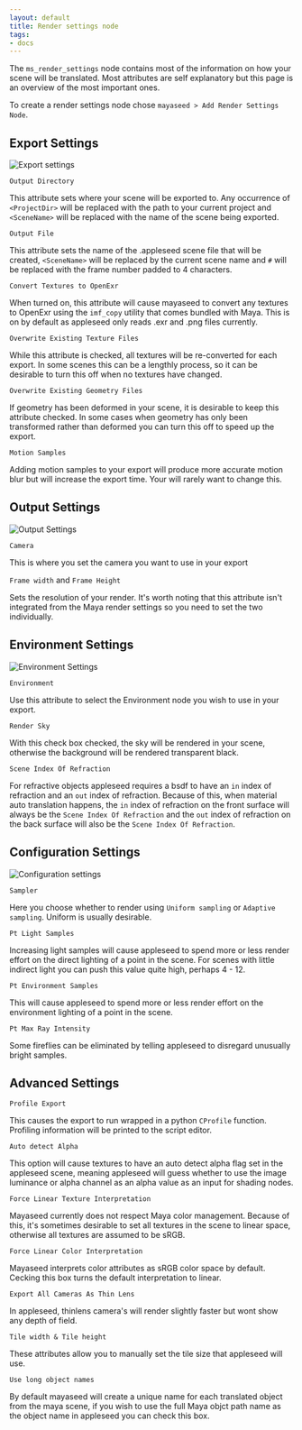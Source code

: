 ```yaml
---
layout: default
title: Render settings node
tags:
- docs
---
```


The `ms_render_settings` node contains most of the information on how your scene will be translated. Most attributes are self explanatory but this page is an overview of the most important ones.

To create a render settings node chose `mayaseed > Add Render Settings Node`. 

Export Settings
---------------

![Export settings](/images/render_settings_export_settings.png)

`Output Directory`

This attribute sets where your scene will be exported to. Any occurrence of `<ProjectDir>` will be replaced with the path to your current project and `<SceneName>` will be replaced with the name of the scene being exported.

`Output File`

This attribute sets the name of the .appleseed scene file that will be created, `<SceneName>` will be replaced by the current scene name and `#` will be replaced with the frame number padded to 4 characters.

`Convert Textures to OpenExr`

When turned on, this attribute will cause mayaseed to convert any textures to OpenExr using the `imf_copy` utility that comes bundled with Maya. This is on by default as appleseed only reads .exr and .png files currently.

`Overwrite Existing Texture Files`

While this attribute is checked, all textures will be re-converted for each export. In some scenes this can be a lengthly process, so it can be desirable to turn this off when no textures have changed.

`Overwrite Existing Geometry Files`

If geometry has been deformed in your scene, it is desirable to keep this attribute checked. In some cases when geometry has only been transformed rather than deformed you can turn this off to speed up the export.

`Motion Samples`

Adding motion samples to your export will produce more accurate motion blur but will increase the export time. Your will rarely want to change this.


Output Settings
---------------

![Output Settings](/images/render_settings_output_settings.png)

`Camera`

This is where you set the camera you want to use in your export

`Frame width` and `Frame Height`

Sets the resolution of your render. It's worth noting that this attribute isn't integrated from the Maya render settings so you need to set the two individually.


Environment Settings
--------------------

![Environment Settings](/images/render_settings_environment_settings.png)

`Environment`

Use this attribute to select the Environment node you wish to use in your export.

`Render Sky`

With this check box checked, the sky will be rendered in your scene, otherwise the background will be rendered transparent black.

`Scene Index Of Refraction`

For refractive objects appleseed requires a bsdf to have an `in` index of refraction and an `out` index of refraction. Because of this, when material auto translation happens, the `in` index of refraction on the front surface will always be the `Scene Index Of Refraction` and the `out` index of refraction on the back surface will also be the `Scene Index Of Refraction`.


Configuration Settings
----------------------

![Configuration settings](/images/render_settings_configuration.png)

`Sampler`

Here you choose whether to render using `Uniform sampling` or `Adaptive sampling`. Uniform is usually desirable.

`Pt Light Samples`

Increasing light samples will cause appleseed to spend more or less render effort on the direct lighting of a point in the scene. For scenes with little indirect light you can push this value quite high, perhaps 4 - 12.

`Pt Environment Samples`

This will cause appleseed to spend more or less render effort on the environment lighting of a point in the scene. 


`Pt Max Ray Intensity`

Some fireflies can be eliminated by telling appleseed to disregard unusually bright samples.


Advanced Settings
-----------------

`Profile Export` 

This causes the export to run wrapped in a python `CProfile` function. Profiling information will be printed to the script editor. 

`Auto detect Alpha`

This option will cause textures to have an auto detect alpha flag set in the appleseed scene, meaning appleseed will guess whether to use the image luminance or alpha channel as an alpha value as an input for shading nodes.

`Force Linear Texture Interpretation`

Mayaseed currently does not respect Maya color management. Because of this, it's sometimes desirable to set all textures in the scene to linear space, otherwise all textures are assumed to be sRGB.

`Force Linear Color Interpretation`

Mayaseed interprets color attributes as sRGB color space by default. Cecking this box turns the default interpretation to linear.

`Export All Cameras As Thin Lens`

In appleseed, thinlens camera's will render slightly faster but wont show any depth of field.

`Tile width & Tile height`

These attributes allow you to manually set the tile size that appleseed will use.

`Use long object names`

By default mayaseed will create a unique name for each translated object from the maya scene, if you wish to use the full Maya objct path name as the object name in appleseed you can check this box. 



